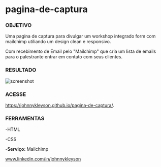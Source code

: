 # pagina-de-captura

### **OBJETIVO**
Uma pagina de captura para divulgar um workshop integrado form com mailchimp utiliando um design clean e responsivo.

Com recebimento de Email pelo "Mailchimp" que cria um lista de emails para o palestrante entrar em contato com seus clientes.

### **RESULTADO**
![screenshot](https://user-images.githubusercontent.com/72710750/97117292-6ef5fe80-16e1-11eb-8f22-092d21c0b4eb.png)

### **ACESSE**
 https://johnnykleyson.github.io/pagina-de-captura/.

### **FERRAMENTAS**
-HTML

-CSS

-**Serviço:** Mailchimp

www.linkedin.com/in/johnnykleyson
